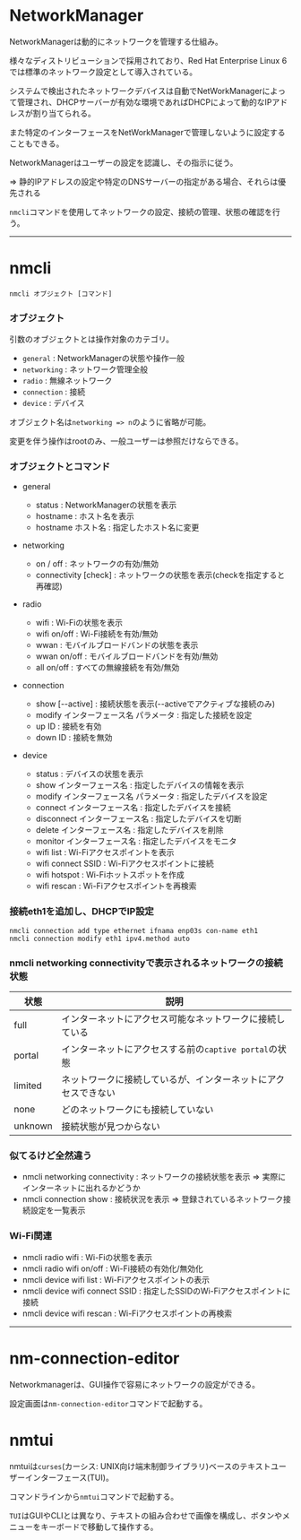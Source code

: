 # NetworkManager

NetworkManagerは動的にネットワークを管理する仕組み。

様々なディストリビューションで採用されており、Red Hat Enterprise Linux 6では標準のネットワーク設定として導入されている。

システムで検出されたネットワークデバイスは自動でNetWorkManagerによって管理され、DHCPサーバーが有効な環境であればDHCPによって動的なIPアドレスが割り当てられる。

また特定のインターフェースをNetWorkManagerで管理しないように設定することもできる。

NetworkManagerはユーザーの設定を認識し、その指示に従う。

=> 静的IPアドレスの設定や特定のDNSサーバーの指定がある場合、それらは優先される

`nmcli`コマンドを使用してネットワークの設定、接続の管理、状態の確認を行う。

---

# nmcli

```
nmcli オブジェクト [コマンド]
```

### オブジェクト

引数のオブジェクトとは操作対象のカテゴリ。

- `general` : NetworkManagerの状態や操作一般
- `networking` : ネットワーク管理全般
- `radio` : 無線ネットワーク
- `connection` : 接続
- `device` : デバイス

オブジェクト名は`networking => n`のように省略が可能。

変更を伴う操作はrootのみ、一般ユーザーは参照だけならできる。

### オブジェクトとコマンド

- general
  - status : NetworkManagerの状態を表示
  - hostname : ホスト名を表示
  - hostname ホスト名 : 指定したホスト名に変更

- networking
  - on / off : ネットワークの有効/無効
  - connectivity [check] : ネットワークの状態を表示(checkを指定すると再確認)

- radio
  - wifi : Wi-Fiの状態を表示
  - wifi on/off : Wi-Fi接続を有効/無効
  - wwan : モバイルブロードバンドの状態を表示
  - wwan on/off : モバイルブロードバンドを有効/無効
  - all on/off : すべての無線接続を有効/無効

- connection
  - show [--active] : 接続状態を表示(--activeでアクティブな接続のみ)
  - modify インターフェース名 パラメータ : 指定した接続を設定
  - up ID : 接続を有効
  - down ID : 接続を無効

- device
  - status : デバイスの状態を表示
  - show インターフェース名 : 指定したデバイスの情報を表示
  - modify インターフェース名 パラメータ : 指定したデバイスを設定
  - connect インターフェース名 : 指定したデバイスを接続
  - disconnect インターフェース名 : 指定したデバイスを切断
  - delete インターフェース名 : 指定したデバイスを削除
  - monitor インターフェース名 : 指定したデバイスをモニタ
  - wifi list : Wi-Fiアクセスポイントを表示
  - wifi connect SSID : Wi-Fiアクセスポイントに接続
  - wifi hotspot : Wi-Fiホットスポットを作成
  - wifi rescan : Wi-Fiアクセスポイントを再検索

### 接続eth1を追加し、DHCPでIP設定

```
nmcli connection add type ethernet ifnama enp03s con-name eth1
nmcli connection modify eth1 ipv4.method auto
```

### nmcli networking connectivityで表示されるネットワークの接続状態

| 状態    | 説明                                                           |
|---------|----------------------------------------------------------------|
| full    | インターネットにアクセス可能なネットワークに接続している       |
| portal  | インターネットにアクセスする前の`captive portal`の状態         |
| limited | ネットワークに接続しているが、インターネットにアクセスできない |
| none    | どのネットワークにも接続していない                             |
| unknown | 接続状態が見つからない                                         |

### 似てるけど全然違う

- nmcli networking connectivity : ネットワークの接続状態を表示 => 実際にインターネットに出れるかどうか
- nmcli connection show : 接続状況を表示 => 登録されているネットワーク接続設定を一覧表示

### Wi-Fi関連

- nmcli radio wifi : Wi-Fiの状態を表示
- nmcli radio wifi on/off : Wi-Fi接続の有効化/無効化  
- nmcli device wifi list : Wi-Fiアクセスポイントの表示
- nmcli device wifi connect SSID : 指定したSSIDのWi-Fiアクセスポイントに接続
- nmcli device wifi rescan : Wi-Fiアクセスポイントの再検索

---

# nm-connection-editor

Networkmanagerは、GUI操作で容易にネットワークの設定ができる。

設定画面は`nm-connection-editor`コマンドで起動する。

# nmtui

nmtuiは`curses`(カーシス: UNIX向け端末制御ライブラリ)ベースのテキストユーザーインターフェース(TUI)。

コマンドラインから`nmtui`コマンドで起動する。

`TUI`はGUIやCLIとは異なり、テキストの組み合わせで画像を構成し、ボタンやメニューをキーボードで移動して操作する。


